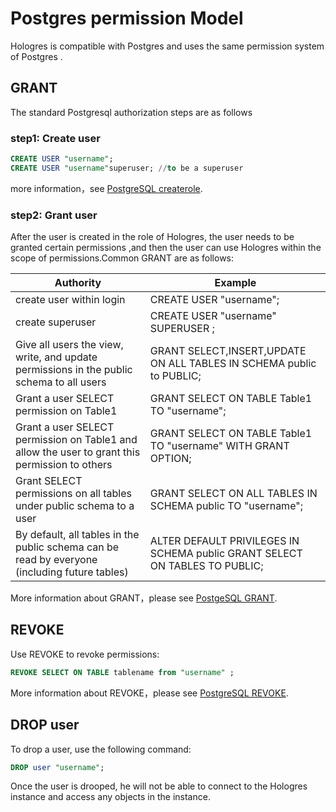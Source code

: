 # Postgres permission Model

Hologres is compatible with Postgres and uses the same permission system of Postgres .

## GRANT

The standard Postgresql authorization steps are as follows

### step1: Create user

```sql
CREATE USER "username"; 
CREATE USER "username"superuser; //to be a superuser
```
more information，see [PostgreSQL createrole](https://www.postgresql.org/docs/11/sql-createrole.html).

### step2: Grant user

After the user is created in the role of Hologres, the user needs to be granted certain permissions ,and then the user can use Hologres within the scope of permissions.Common GRANT are as follows:

| Authority                                                    | Example                                                      |
| ------------------------------------------------------------ | ------------------------------------------------------------ |
| create user within login                                     | CREATE USER "username";                                      |
| create superuser                                             | CREATE USER  "username" SUPERUSER ;                          |
| Give all users the view, write, and update permissions in the public schema to all users | GRANT SELECT,INSERT,UPDATE ON ALL TABLES IN SCHEMA public to PUBLIC; |
| Grant a user SELECT permission on Table1                     | GRANT SELECT ON TABLE Table1 TO "username";                  |
| Grant a user SELECT permission on Table1 and allow the user to grant this permission to others | GRANT SELECT ON TABLE Table1 TO "username" WITH GRANT OPTION; |
| Grant SELECT permissions on all tables under public schema to a user | GRANT SELECT ON ALL TABLES IN SCHEMA public TO "username";   |
| By default, all tables in the public schema can be read by everyone (including future tables) | ALTER DEFAULT PRIVILEGES IN SCHEMA public GRANT SELECT ON TABLES TO PUBLIC; |

More information about GRANT，please see [PostgeSQL GRANT](https://www.postgresql.org/docs/11/sql-grant.html).
## REVOKE

Use REVOKE to revoke permissions:
```sql
REVOKE SELECT ON TABLE tablename from "username" ;
```
More information about REVOKE，please see [PostgreSQL REVOKE](https://www.postgresql.org/docs/11/sql-revoke.html).

## DROP user

To drop a user, use the following command:
```sql
DROP user "username";
```
Once the user is drooped, he will not be able to connect to the Hologres instance and access any objects in the instance.

